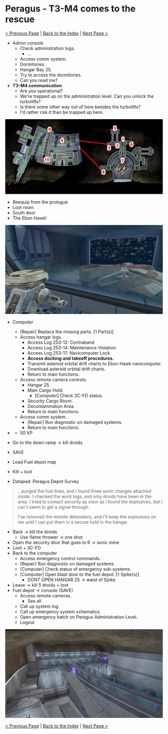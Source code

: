 # Peragus - T3-M4 comes to the rescue

[< Previous Page](./01_Peragus.md) |
[Back to the Index](../index.md) |
[Next Page >](./03_Peragus.md)

- Admin console
  - Check administration logs.
    - ...
  - Access comm system.
  - Dormitories.
  - Hangar Bay 25.
  - Try to access the dormitories.
  - Can you read me?
- **T3-M4 communication**
  - Are you operational?
  - We're trapped up on the administration level. Can you unlock the turbolifts?
  - Is there some other way out of here besides the turbolifts?
  - I'd rather risk it than be trapped up here.

![](img/02_Peragus/02_Peragus_map.png)

- Reequip from the prologue
- Loot room
- South door
- The Ebon Hawk!

![018FC31C-9F18-4EF9-9A33-47DFFF72526F_1_105_c.jpeg](img/018FC31C-9F18-4EF9-9A33-47DFFF72526F_1_105_c.jpeg)

- Computer
  - [Repair] Replace the missing parts. [1 Part(s)]
  - Access hangar logs.
    - Access Log 253-12: Contraband
    - Access Log 253-14: Maintenance Violation
    - Access Log 253-17: Navicomputer Lock
    - **Access docking and takeoff procedures.**
    - Transmit asteroid orbital drift charts to Ebon Hawk navicomputer.
    - Download asteroid orbital drift charts.
    - Return to main functions.
  - Access remote camera controls.
    - Hangar 25.
    - Main Cargo Hold.
      - [Computer] Check 3C-FD status.
    - Security Cargo Room.
    - Decontamination Area.
    - Return to main functions.
  - Access comm system.
    - [Repair] Run diagnostic on damaged systems.
    - Return to main functions.
- + 50 XP
- Go to the down ramp -> kill droids
- SAVE

- Load Fuel depot map
- Kill + loot
- Datapad: Peragus Depot Survey

> ...purged the fuel lines, and I found three sonic charges attached *inside.*
> I checked the work logs, and only droids have been in the area.
> I tried to contact security as soon as I found the explosives,
> but I can't seem to get a signal through.
> 
> I've removed the remote detonators, and I'll keep the explosives on me until
> I can put them in a secure hold in the hangar.


- Back -> kill the droids
  - Use flame thrower -> one shot
- Open the security door that goes to 6 -> sonic mine
- Loot + 3C-FD
- Back to the computer
  - Access emergency control commands.
  - [Repair] Run diagnostic on damaged systems.
  - [Computer] Check status of emergency sub-systems.
  - [Computer] Open blast door to the fuel depot. [1 Spike(s)]
    - DONT OPEN HANGAR 25 -> waist of Spike
- Leave -> kill 5 droids + loot
- Fuel depot -> console (SAVE)
    - Access remote cameras.
        - See all
    - Call up system log.
    - Call up emergency system schematics.
    - Open emergency hatch on Peragus Administration Level.
    - Logout

![34DB9F43-E414-4586-9F02-1973D71B7007_1_105_c.jpeg](img/34DB9F43-E414-4586-9F02-1973D71B7007_1_105_c.jpeg)


[< Previous Page](./01_Peragus.md) |
[Back to the Index](../index.md) |
[Next Page >](./03_Peragus.md)